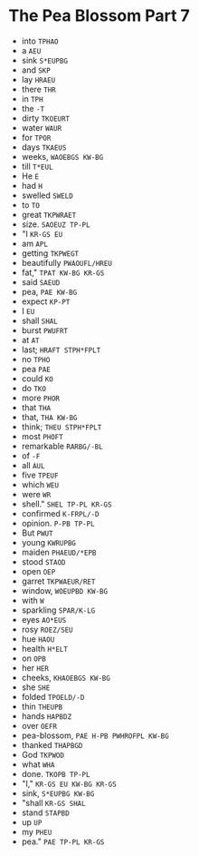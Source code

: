 # The Pea Blossom Part 7

* into `TPHAO`
* a `AEU`
* sink `S*EUPBG`
* and `SKP`
* lay `HRAEU`
* there `THR`
* in `TPH`
* the `-T`
* dirty `TKOEURT`
* water `WAUR`
* for `TPOR`
* days `TKAEUS`
* weeks, `WAOEBGS KW-BG`
* till `T*EUL`
* He `E`
* had `H`
* swelled `SWELD`
* to `TO`
* great `TKPWRAET`
* size. `SAOEUZ TP-PL`
* "I `KR-GS EU`
* am `APL`
* getting `TKPWEGT`
* beautifully `PWAOUFL/HREU`
* fat," `TPAT KW-BG KR-GS`
* said `SAEUD`
* pea, `PAE KW-BG`
* expect `KP-PT`
* I `EU`
* shall `SHAL`
* burst `PWUFRT`
* at `AT`
* last; `HRAFT STPH*FPLT`
* no `TPHO`
* pea `PAE`
* could `KO`
* do `TKO`
* more `PHOR`
* that `THA`
* that, `THA KW-BG`
* think; `THEU STPH*FPLT`
* most `PHOFT`
* remarkable `RARBG/-BL`
* of `-F`
* all `AUL`
* five `TPEUF`
* which `WEU`
* were `WR`
* shell." `SHEL TP-PL KR-GS`
* confirmed `K-FRPL/-D`
* opinion. `P-PB TP-PL`
* But `PWUT`
* young `KWRUPBG`
* maiden `PHAEUD/*EPB`
* stood `STAOD`
* open `OEP`
* garret `TKPWAEUR/RET`
* window, `WOEUPBD KW-BG`
* with `W`
* sparkling `SPAR/K-LG`
* eyes `AO*EUS`
* rosy `ROEZ/SEU`
* hue `HAOU`
* health `H*ELT`
* on `OPB`
* her `HER`
* cheeks, `KHAOEBGS KW-BG`
* she `SHE`
* folded `TPOELD/-D`
* thin `THEUPB`
* hands `HAPBDZ`
* over `OEFR`
* pea-blossom, `PAE H-PB PWHROFPL KW-BG`
* thanked `THAPBGD`
* God `TKPWOD`
* what `WHA`
* done. `TKOPB TP-PL`
* "I," `KR-GS EU KW-BG KR-GS`
* sink, `S*EUPBG KW-BG`
* "shall `KR-GS SHAL`
* stand `STAPBD`
* up `UP`
* my `PHEU`
* pea." `PAE TP-PL KR-GS`
